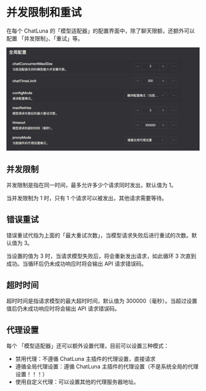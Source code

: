 # 并发限制和重试

在每个 ChatLuna 的「模型适配器」的配置界面中，除了聊天限额，还额外可以配置 「并发限制」、「重试」等。

![alt text](../../public/images/image-33.png)

## 并发限制

并发限制是指在同一时间，最多允许多少个请求同时发出，默认值为 1。

当并发限制为 1 时，只有 1 个请求可以被发出，其他请求需要等待。

## 错误重试

错误重试代指为上面的「最大重试次数」，当模型请求失败后进行重试的次数。默认值为 3。

当设置的值为 3 时，当请求模型失败后，将会重新发出请求，如此循环 3 次直到成功。当循环后仍未成功响应时将会输出 API 请求错误码。

## 超时时间

超时时间是指请求模型的最大超时时间，默认值为 300000（毫秒）。当超过设置值后仍未成功响应时将会输出 API 请求错误码。

## 代理设置

每个 「模型适配器」还可以额外设置代理，目前可以设置三种模式：

- 禁用代理：不遵循 ChatLuna 主插件的代理设置，直接请求
- 遵循全局代理设置：遵循 ChatLuna 主插件的代理设置（不是系统全局的代理设置！！！）
- 使用自定义代理：可以设置其他的代理服务器地址。
